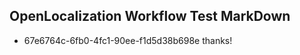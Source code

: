 ## OpenLocalization Workflow Test MarkDown

* 67e6764c-6fb0-4fc1-90ee-f1d5d38b698e 
thanks!



<!--HONumber=Jan16_HO2-->
